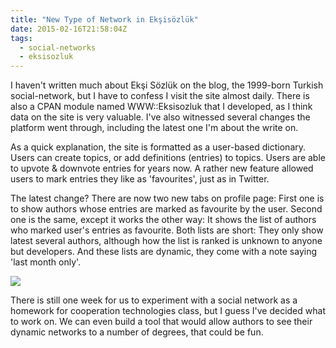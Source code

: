 ```yaml
---
title: "New Type of Network in Ekşisözlük"
date: 2015-02-16T21:58:04Z
tags:
  - social-networks
  - eksisozluk
---
```



I haven't written much about Ekşi Sözlük on the blog, the 1999-born Turkish social-network, but I have to confess I visit the site almost daily. There is also a CPAN module named WWW::Eksisozluk that I developed, as I think data on the site is very valuable. I've also witnessed several changes the platform went through, including the latest one I'm about the write on.

As a quick explanation, the site is formatted as a user-based dictionary. Users can create topics, or add definitions (entries) to topics. Users are able to upvote & downvote entries for years now. A rather new feature allowed users to mark entries they like as 'favourites', just as in Twitter.

The latest change? There are now two new tabs on profile page: First one is to show authors whose entries are marked as favourite by the user. Second one is the same, except it works the other way: It shows the list of authors who marked user's entries as favourite. Both lists are short: They only show latest several authors, although how the list is ranked is unknown to anyone but developers. And these lists are dynamic, they come with a note saying 'last month only'.

![](/images/eksi-network.jpg)

There is still one week for us to experiment with a social network as a homework for cooperation technologies class, but I guess I've decided what to work on. We can even build a tool that would allow authors to see their dynamic networks to a number of degrees, that could be fun.
